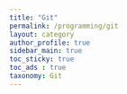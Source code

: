 ```yaml
---
title: "Git"
permalink: /programming/git
layout: category
author_profile: true
sidebar_main: true
toc_sticky: true
toc_ads : true
taxonomy: Git
---
```

